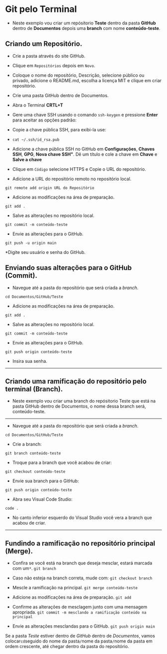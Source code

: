 # Git pelo Terminal
* Neste exemplo vou criar um repósitorio **Teste** dentro da pasta **GitHub** dentro de **Documentos** depois uma **branch** com nome **conteúdo-teste**.
  
## Criando um Repositório.
* Crie a pasta através do site GitHub.

* Clique em `Repositórios` depois em `Novo`.

* Coloque o nome do repositório, Descrição, selecione público ou privado, adicione o README.md, escolha a licença MIT e clique em criar repositório.

*  Crie uma pasta GitHub dentro de Documentos.

* Abra o Terminal **CRTL+T**

* Gere uma chave SSH usando o comando `ssh-keygen` e pressione **Enter** para aceitar as opções padrão:

* Copie a chave pública SSH, para exibi-la use:

* `cat ~/.ssh/id_rsa.pub`

* Adicione a chave pública SSH no GitHub em **Configurações**, **Chaves SSH**, **GPG**, **Nova chave SSH"**. Dê um título e cole a chave em **Chave** e **Salve a chave**





* Clique em `Código` selecione HTTPS e Copie o URL do repositório.

* Adicione a URL do repositório remoto no repositório local.

`git remote add origin URL do Repositório`

* Adicione as modificações na área de preparação.

`git add .`

* Salve as alterações no repositório local.

`git commit -m conteúdo-teste`

* Envie as alterações para o GitHub.

`git push -u origin main`

*Digite seu usuário e senha do GitHub.

## Enviando suas alterações para o GitHub (Commit).
* Navegue até a pasta do repositório que será criada a *branch*.

`cd Documentos/GitHub/Teste`

* Adicione as modificações na área de preparação.

`git add .`

* Salve as alterações no repositório local.

`git commit -m conteúdo-teste`

* Envie as alterações para o GitHub.

`git push origin conteúdo-teste`

* Insira sua senha.

---
## Criando uma ramificação do repositório pelo terminal (Branch).
* Neste exemplo vou criar uma branch do repósitorio Teste que está na pasta GitHub dentro de Documentos, o nome dessa branch será, conteúdo-teste.

---
* Navegue até a pasta do repositório que será criada a *branch*.

`cd Documentos/GitHub/Teste`

* Crie a branch:

`git branch conteúdo-teste`

* Troque para a branch que você acabou de criar:

`git checkout conteúdo-teste`

* Envie sua branch para o GitHub:

`git push origin conteúdo-teste`

* Abra seu Visual Code Studio:

`code .`

* No canto inferior esquerdo do Visual Studio você vera a branch que acabou de criar.

---

## Fundindo a ramificação no repositório principal (Merge).

* Confira se você está na branch que deseja mesclar, estará marcada com um`*`.
`git branch`

 * Caso não esteja na branch correta, mude com:
`git checkout branch`

 * Mescle a ramificação na principal.
`git merge conteúdo-teste`

* Adicione as modificações na área de preparação.
`git add ` 

* Confirme as alterações de mesclagem junto com uma mensagem apropriada.
`git commit -m mesclando a ramificação conteúdo na principal`

* Envie as alterações mesclandas para o GitHub.
`git push origin main`

Se a pasta *Teste* estiver dentro de *GitHub* dentro de *Documentos*, vamos colocar`cd`seguido do nome da pasta`/`nome da pasta`/`nome da pasta em ordem crescente, até chegar dentro da pasta do repositório.
